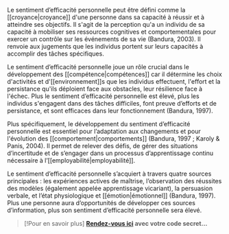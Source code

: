 Le sentiment d’efficacité personnelle peut être défini comme la [[croyance|croyance]] d'une personne dans sa capacité à réussir et à atteindre ses objectifs. Il s'agit de la perception qu'a un individu de sa capacité à mobiliser ses ressources cognitives et comportementales pour exercer un contrôle sur les événements de sa vie (Bandura, 2003). Il renvoie aux jugements que les individus portent sur leurs capacités à accomplir des tâches spécifiques.

Le sentiment d’efficacité personnelle joue un rôle crucial dans le développement des [[compétence|compétences]] car il détermine les choix d'activités et d'[[environnement]]s que les individus effectuent, l'effort et la persistance qu'ils déploient face aux obstacles, leur résilience face à l'échec. Plus le sentiment d’efficacité personnelle est élevé, plus les individus s'engagent dans des tâches difficiles, font preuve d’efforts et de persistance, et sont efficaces dans leur fonctionnement (Bandura, 1997).

Plus spécifiquement, le développement du sentiment d’efficacité personnelle est essentiel pour l’adaptation aux changements et pour l'évolution des [[comportement|comportements]] (Bandura, 1997 ; Karoly & Panis, 2004). Il permet de relever des défis, de gérer des situations d’incertitude et de s’engager dans un processus d’apprentissage continu nécessaire à l’[[employabilité|employabilité]].

Le sentiment d’efficacité personnelle s’acquiert à travers quatre sources principales : les expériences actives de maîtrise, l’observation des réussites des modèles (également appelée apprentissage vicariant),  la persuasion verbale, et l’état physiologique et [[émotion|émotionnel]] (Bandura, 1997). Plus une personne aura d’opportunités de développer ces sources d’information, plus son sentiment d’efficacité personnelle sera élevé.

>[!Pour en savoir plus]
>**[Rendez-vous ici](https://vimeo.com/showcase/capacitedagir) avec votre code secret…** 